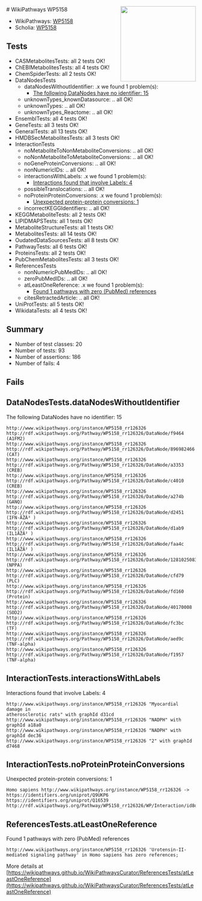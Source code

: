 <img style="float: right; width: 200px" src="https://upload.wikimedia.org/wikipedia/commons/thumb/8/83/Wplogo_with_text_500.png/640px-Wplogo_with_text_500.png" />
# WikiPathways WP5158

* WikiPathways: [WP5158](https://wikipathways.org/pathways/WP5158)
* Scholia: [WP5158](https://scholia.toolforge.org/wikipathways/WP5158)
## Tests
* CASMetabolitesTests: all 2 tests OK!
* ChEBIMetabolitesTests: all 4 tests OK!
* ChemSpiderTests: all 2 tests OK!
* DataNodesTests
    * dataNodesWithoutIdentifier: .x we found 1 problem(s):
        * [The following DataNodes have no identifier: 15](#8792c495)
    * unknownTypes_knownDatasource: .. all OK!
    * unknownTypes: .. all OK!
    * unknownTypes_Reactome: .. all OK!
* EnsemblTests: all 4 tests OK!
* GeneTests: all 3 tests OK!
* GeneralTests: all 13 tests OK!
* HMDBSecMetabolitesTests: all 3 tests OK!
* InteractionTests
    * noMetaboliteToNonMetaboliteConversions: .. all OK!
    * noNonMetaboliteToMetaboliteConversions: .. all OK!
    * noGeneProteinConversions: .. all OK!
    * nonNumericIDs: .. all OK!
    * interactionsWithLabels: .x we found 1 problem(s):
        * [Interactions found that involve Labels: 4](#630d267b)
    * possibleTranslocations: .. all OK!
    * noProteinProteinConversions: .x we found 1 problem(s):
        * [Unexpected protein-protein conversions: 1](#2cf74677)
    * incorrectKEGGIdentifiers: .. all OK!
* KEGGMetaboliteTests: all 2 tests OK!
* LIPIDMAPSTests: all 1 tests OK!
* MetaboliteStructureTests: all 1 tests OK!
* MetabolitesTests: all 14 tests OK!
* OudatedDataSourcesTests: all 8 tests OK!
* PathwayTests: all 6 tests OK!
* ProteinsTests: all 2 tests OK!
* PubChemMetabolitesTests: all 3 tests OK!
* ReferencesTests
    * nonNumericPubMedIDs: .. all OK!
    * zeroPubMedIDs: .. all OK!
    * atLeastOneReference: .x we found 1 problem(s):
        * [Found 1 pathways with zero (PubMed) references](#d0a459f0)
    * citesRetractedArticle: .. all OK!
* UniProtTests: all 5 tests OK!
* WikidataTests: all 4 tests OK!


## Summary

* Number of test classes: 20
* Number of tests: 93
* Number of assertions: 186
* Number of fails: 4

## Fails

<a name="8792c495" />

## DataNodesTests.dataNodesWithoutIdentifier

The following DataNodes have no identifier: 15
```
http://www.wikipathways.org/instance/WP5158_rr126326 http://rdf.wikipathways.org/Pathway/WP5158_rr126326/DataNode/f9464 (A1FM2)
http://www.wikipathways.org/instance/WP5158_rr126326 http://rdf.wikipathways.org/Pathway/WP5158_rr126326/DataNode/896982466 (CAT)
http://www.wikipathways.org/instance/WP5158_rr126326 http://rdf.wikipathways.org/Pathway/WP5158_rr126326/DataNode/a3353 (CREB)
http://www.wikipathways.org/instance/WP5158_rr126326 http://rdf.wikipathways.org/Pathway/WP5158_rr126326/DataNode/c4010 (CREB)
http://www.wikipathways.org/instance/WP5158_rr126326 http://rdf.wikipathways.org/Pathway/WP5158_rr126326/DataNode/a274b (GANQ)
http://www.wikipathways.org/instance/WP5158_rr126326 http://rdf.wikipathways.org/Pathway/WP5158_rr126326/DataNode/d2451 (IFN-ÃŽÂ³ )
http://www.wikipathways.org/instance/WP5158_rr126326 http://rdf.wikipathways.org/Pathway/WP5158_rr126326/DataNode/d1ab9 (IL1ÃŽÂ² )
http://www.wikipathways.org/instance/WP5158_rr126326 http://rdf.wikipathways.org/Pathway/WP5158_rr126326/DataNode/faa4c (IL1ÃŽÂ² )
http://www.wikipathways.org/instance/WP5158_rr126326 http://rdf.wikipathways.org/Pathway/WP5158_rr126326/DataNode/1281025083 (NPPA)
http://www.wikipathways.org/instance/WP5158_rr126326 http://rdf.wikipathways.org/Pathway/WP5158_rr126326/DataNode/cfd79 (PLC)
http://www.wikipathways.org/instance/WP5158_rr126326 http://rdf.wikipathways.org/Pathway/WP5158_rr126326/DataNode/fd160 (Protein)
http://www.wikipathways.org/instance/WP5158_rr126326 http://rdf.wikipathways.org/Pathway/WP5158_rr126326/DataNode/40170008 (SOD2)
http://www.wikipathways.org/instance/WP5158_rr126326 http://rdf.wikipathways.org/Pathway/WP5158_rr126326/DataNode/fc3bc (TF)
http://www.wikipathways.org/instance/WP5158_rr126326 http://rdf.wikipathways.org/Pathway/WP5158_rr126326/DataNode/aed9c (TNF-alpha)
http://www.wikipathways.org/instance/WP5158_rr126326 http://rdf.wikipathways.org/Pathway/WP5158_rr126326/DataNode/f1957 (TNF-alpha)
```

<a name="630d267b" />

## InteractionTests.interactionsWithLabels

Interactions found that involve Labels: 4
```
http://www.wikipathways.org/instance/WP5158_rr126326 "Myocardial damage in 
atherosclerotic rats" with graphId d31cd
http://www.wikipathways.org/instance/WP5158_rr126326 "NADPH" with graphId a18a0
http://www.wikipathways.org/instance/WP5158_rr126326 "NADPH" with graphId dec36
http://www.wikipathways.org/instance/WP5158_rr126326 "2" with graphId d7468
```

<a name="2cf74677" />

## InteractionTests.noProteinProteinConversions

Unexpected protein-protein conversions: 1
```
Homo sapiens http://www.wikipathways.org/instance/WP5158_rr126326 -> https://identifiers.org/uniprot/Q9UKP6 https://identifiers.org/uniprot/Q16539 http://rdf.wikipathways.org/Pathway/WP5158_rr126326/WP/Interaction/id8d3162d8
```

<a name="d0a459f0" />

## ReferencesTests.atLeastOneReference

Found 1 pathways with zero (PubMed) references
```
http://www.wikipathways.org/instance/WP5158_rr126326 'Urotensin-II-mediated signaling pathway' in Homo sapiens has zero references; 
```

More details at [https://wikipathways.github.io/WikiPathwaysCurator/ReferencesTests/atLeastOneReference](https://wikipathways.github.io/WikiPathwaysCurator/ReferencesTests/atLeastOneReference)

